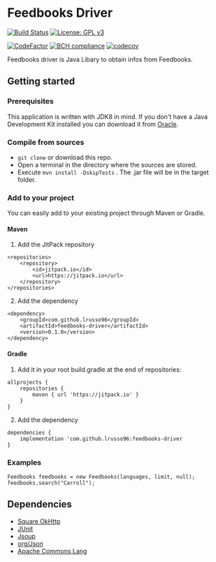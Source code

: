 # Feedbooks Driver
[![Build Status](https://travis-ci.com/lrusso96/feedbooks-driver.svg?token=uoNxtXYBDHpqERGMiZA8&branch=master)](https://travis-ci.com/lrusso96/feedbooks-driver) 
[![License: GPL v3](https://img.shields.io/badge/License-GPL%20v3-blue.svg)](https://www.gnu.org/licenses/gpl-3.0)

[![CodeFactor](https://www.codefactor.io/repository/github/lrusso96/feedbooks-driver/badge)](https://www.codefactor.io/repository/github/lrusso96/feedbooks-driver)
[![BCH compliance](https://bettercodehub.com/edge/badge/lrusso96/feedbooks-driver?branch=master)](https://bettercodehub.com/)
[![codecov](https://codecov.io/gh/lrusso96/feedbooks-driver/branch/master/graph/badge.svg)](https://codecov.io/gh/lrusso96/feedbooks-driver)

Feedbooks driver is Java Libary to obtain infos from Feedbooks.

## Getting started

### Prerequisites
This application is written with JDK8 in mind. If you don't have a Java Development Kit installed you can download it from [Oracle](http://www.oracle.com/technetwork/java/javase/downloads/index.html).

### Compile from sources
-  `git clone` or download this repo.
-  Open a terminal in the directory where the sources are stored.
-  Execute `mvn install -DskipTests` . The .jar file will be in the target folder.

### Add to your project

You can easily add to your existing project through Maven or Gradle.

#### Maven

1) Add the JitPack repository
```
<repositories>
	<repository>
	    <id>jitpack.io</id>
		<url>https://jitpack.io</url>
	</repository>
</repositories>
```
2) Add the dependency
```
<dependency>
    <groupId>com.github.lrusso96</groupId>
    <artifactId>feedbooks-driver</artifactId>
    <version>0.1.0</version>
</dependency>
```

#### Gradle

1) Add it in your root build.gradle at the end of repositories:
```
allprojects {
    repositories {
		maven { url 'https://jitpack.io' }
	}
}
```
2) Add the dependency
```
dependencies {
    implementation 'com.github.lrusso96:feedbooks-driver
}
```

### Examples
```
Feedbooks feedbooks = new Feedbooks(languages, limit, null);
feedbooks.search("Carroll");
 ```

 ## Dependencies
-  [Square OkHttp](https://github.com/square/okhttp)
-  [JUnit](https://github.com/junit-team/junit4)
-  [Jsoup](https://github.com/jhy/jsoup)
-  [org/Json](https://github.com/stleary/JSON-java)
-  [Apache Commons Lang](https://commons.apache.org/proper/commons-lang/)
